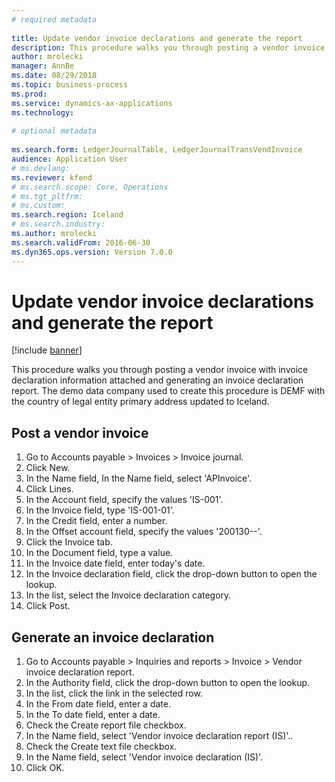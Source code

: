 ```yaml
--- 
# required metadata 
 
title: Update vendor invoice declarations and generate the report
description: This procedure walks you through posting a vendor invoice with invoice declaration information attached and generating an invoice declaration report. 
author: mrolecki
manager: AnnBe 
ms.date: 08/29/2018
ms.topic: business-process 
ms.prod:  
ms.service: dynamics-ax-applications 
ms.technology:  
 
# optional metadata 
 
ms.search.form: LedgerJournalTable, LedgerJournalTransVendInvoice   
audience: Application User 
# ms.devlang:  
ms.reviewer: kfend
# ms.search.scope: Core, Operations 
# ms.tgt_pltfrm:  
# ms.custom:  
ms.search.region: Iceland
# ms.search.industry: 
ms.author: mrolecki
ms.search.validFrom: 2016-06-30 
ms.dyn365.ops.version: Version 7.0.0 
---
```

# Update vendor invoice declarations and generate the report

[!include [banner](../../includes/banner.md)]

This procedure walks you through posting a vendor invoice with invoice declaration information attached and generating an invoice declaration report. The demo data company used to create this procedure is DEMF with the country of legal entity primary address updated to Iceland.


## Post a vendor invoice
1. Go to Accounts payable > Invoices > Invoice journal.
2. Click New.
3. In the Name field, In the Name field, select 'APInvoice'.
4. Click Lines.
5. In the Account field, specify the values 'IS-001'.
6. In the Invoice field, type 'IS-001-01'.
7. In the Credit field, enter a number.
8. In the Offset account field, specify the values '200130--'.
9. Click the Invoice tab.
10. In the Document field, type a value.
11. In the Invoice date field, enter today's date.
12. In the Invoice declaration field, click the drop-down button to open the lookup.
13. In the list, select the Invoice declaration category.
14. Click Post.

## Generate an invoice declaration
1. Go to Accounts payable > Inquiries and reports > Invoice > Vendor invoice declaration report.
2. In the Authority field, click the drop-down button to open the lookup.
3. In the list, click the link in the selected row.
4. In the From date field, enter a date.
5. In the To date field, enter a date.
6. Check the Create report file checkbox.
7. In the Name field, select 'Vendor invoice declaration report (IS)'..
8. Check the Create text file checkbox.
9. In the Name field, select 'Vendor invoice declaration (IS)'.
10. Click OK.


